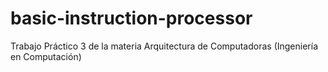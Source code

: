 # basic-instruction-processor
Trabajo Práctico 3 de la materia Arquitectura de Computadoras (Ingeniería en Computación)
